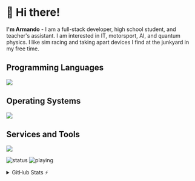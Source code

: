 # 👋 Hi there!

**I'm Armando** - I am a full-stack developer, high school student, and teacher's assistant. I am interested in IT, motorsport, AI, and quantum physics. I like sim racing and taking apart devices I find at the junkyard in my free time.

## Programming Languages
<img src="https://skillicons.dev/icons?i=nim,html,css,python,js,c,cs,java,bash,powershell" />

## Operating Systems
<img src="https://skillicons.dev/icons?i=linux,arch,ubuntu,windows,debian,apple,redhat,mint,kali," />

## Services and Tools
<img src="https://skillicons.dev/icons?i=discord,cloudflare,docker,aws,azure,github,git,vim,visualstudio,vscode,atom,pnpm,godot,eclipse,blender,bootstrap,arduino" />

![status](https://api.statusbadges.me/badge/status/825803913462284328)
![playing](https://api.statusbadges.me/badge/playing/825803913462284328)

<details>
  <summary>GitHub Stats ⚡</summary>
  
  <a href="#">![Github stats](https://github-readme-stats.vercel.app/api?username=xytrux&theme=blueberry&count_private=true&hide_border=true&line_height=20)</a>
  <a href="#">![Top Langs](https://github-readme-stats.vercel.app/api/top-langs/?username=xytrux&layout=compact&theme=blueberry&count_private=true&hide_border=true&hide=batchfile)</a>
</details>
